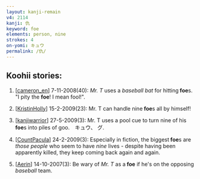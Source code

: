 ```yaml
---
layout: kanji-remain
v4: 2114
kanji: 仇
keyword: foe
elements: person, nine
strokes: 4
on-yomi: キュウ
permalink: /仇/
---
```


## Koohii stories: 

1) [<a href="http://kanji.koohii.com/profile/cameron_en">cameron_en</a>] 7-11-2008(40): <em>Mr. T</em> uses a <em>baseball bat</em> for hitting<strong> foe</strong>s. &quot;I pity the <strong>foe</strong>! I mean fool!&quot;.

2) [<a href="http://kanji.koohii.com/profile/KristinHolly">KristinHolly</a>] 15-2-2009(23): Mr. T can handle nine<strong> foe</strong>s all by himself!

3) [<a href="http://kanji.koohii.com/profile/kanjiwarrior">kanjiwarrior</a>] 27-5-2009(3): Mr. T uses a pool cue to turn nine of his<strong> foe</strong>s into piles of goo.　キュウ、 グ.

4) [<a href="http://kanji.koohii.com/profile/CountPacula">CountPacula</a>] 24-2-2009(3): Especially in fiction, the biggest<strong> foe</strong>s are <em>those people</em> who seem to have <em>nine</em> lives - despite having been apparently killed, they keep coming back again and again.

5) [<a href="http://kanji.koohii.com/profile/Aerin">Aerin</a>] 14-10-2007(3): Be wary of <em>Mr. T</em> as a<strong> foe</strong> if he&#039;s on the opposing <em>baseball</em> team.


